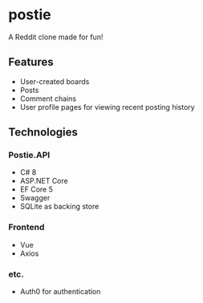 # postie
A Reddit clone made for fun!

## Features
* User-created boards
* Posts
* Comment chains
* User profile pages for viewing recent posting history

## Technologies
### Postie.API
* C# 8
* ASP.NET Core
* EF Core 5
* Swagger
* SQLite as backing store

### Frontend
* Vue
* Axios

### etc.
* Auth0 for authentication

